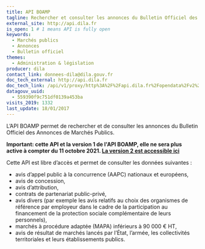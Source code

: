 ```yaml
---
title: API BOAMP
tagline: Rechercher et consulter les annonces du Bulletin Officiel des Annonces de Marchés Publics
external_site: http://api.dila.fr
is_open: 1 # 1 means API is fully open
keywords:
  - Marchés publics
  - Annonces
  - Bulletin officiel
themes:
  - Administration & législation
producer: dila
contact_link: donnees-dila@dila.gouv.fr
doc_tech_external: http://api.dila.fr
doc_tech_link: /api/v1/proxy/http%3A%2F%2Fapi.dila.fr%2Fopendata%2Fv2%2Fapi-docs
datagouv_uuid:
  - 559390f9c751df0139a453ba
visits_2019: 1332
last_update: 18/01/2017
---
```


L’API BOAMP permet de rechercher et de consulter les annonces du Bulletin Officiel des Annonces de Marchés Publics.

**Important: cette API et la version 1 de l'API BOAMP, elle ne sera plus active à compter du 11 octobre 2021. [La version 2 est accessible ici](https://api.gouv.fr/les-api/api-annonces-marches-publics-boamp)**

Cette API est libre d’accès et permet de consulter les données suivantes :

- avis d’appel public à la concurrence (AAPC) nationaux et européens,
- avis de concession,
- avis d’attribution,
- contrats de partenariat public-privé,
- avis divers (par exemple les avis relatifs au choix des organismes de référence par employeur dans le cadre de la participation au financement de la protection sociale complémentaire de leurs personnels),
- marchés à procédure adaptée (MAPA) inférieurs à 90 000 € HT,
- avis de résultat de marchés lancés par l’État, l’armée, les collectivités territoriales et leurs établissements publics.
